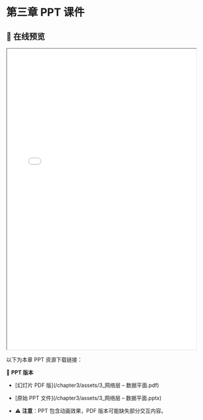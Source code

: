 # 第三章 PPT 课件

## 📒 在线预览
<iframe src="/chapter3/assets/3_网络层 – 数据平面.pdf" width="100%" height="800px"></iframe>

以下为本章 PPT 资源下载链接：

🔽 **PPT 版本**
- [幻灯片 PDF 版](/chapter3/assets/3_网络层 – 数据平面.pdf)
- [原始 PPT 文件](/chapter3/assets/3_网络层 – 数据平面.pptx)

- ⚠️ **注意**：PPT 包含动画效果，PDF 版本可能缺失部分交互内容。
